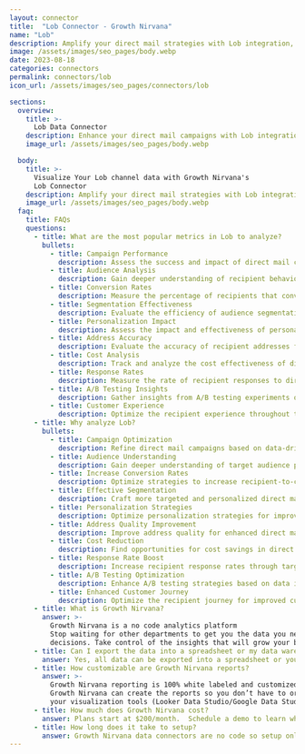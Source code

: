 ```yaml
---
layout: connector
title:  "Lob Connector - Growth Nirvana"
name: "Lob"
description: Amplify your direct mail strategies with Lob integration, gaining actionable insights from campaign data analysis.
image: /assets/images/seo_pages/body.webp
date: 2023-08-18
categories: connectors
permalink: connectors/lob
icon_url: /assets/images/seo_pages/connectors/lob

sections:
  overview:
    title: >-
      Lob Data Connector
    description: Enhance your direct mail campaigns with Lob integration. Seamlessly merge marketing data, unlocking insights that shape campaign strategies, audience analysis, and operational excellence.
    image_url: /assets/images/seo_pages/body.webp

  body:
    title: >-
      Visualize Your Lob channel data with Growth Nirvana's
      Lob Connector
    description: Amplify your direct mail strategies with Lob integration, gaining actionable insights from campaign data analysis.
    image_url: /assets/images/seo_pages/body.webp
  faq:
    title: FAQs
    questions:
      - title: What are the most popular metrics in Lob to analyze?
        bullets:
          - title: Campaign Performance
            description: Assess the success and impact of direct mail campaigns.
          - title: Audience Analysis
            description: Gain deeper understanding of recipient behavior and preferences.
          - title: Conversion Rates
            description: Measure the percentage of recipients that convert into customers.
          - title: Segmentation Effectiveness
            description: Evaluate the efficiency of audience segmentation strategies.
          - title: Personalization Impact
            description: Assess the impact and effectiveness of personalized direct mail.
          - title: Address Accuracy
            description: Evaluate the accuracy of recipient addresses for improved deliverability.
          - title: Cost Analysis
            description: Track and analyze the cost effectiveness of direct mail campaigns.
          - title: Response Rates
            description: Measure the rate of recipient responses to direct mail campaigns.
          - title: A/B Testing Insights
            description: Gather insights from A/B testing experiments on direct mail campaigns.
          - title: Customer Experience
            description: Optimize the recipient experience throughout the direct mail journey.
      - title: Why analyze Lob?
        bullets:
          - title: Campaign Optimization
            description: Refine direct mail campaigns based on data-driven insights.
          - title: Audience Understanding
            description: Gain deeper understanding of target audience preferences and needs.
          - title: Increase Conversion Rates
            description: Optimize strategies to increase recipient-to-customer conversion rates.
          - title: Effective Segmentation
            description: Craft more targeted and personalized direct mail campaigns.
          - title: Personalization Strategies
            description: Optimize personalization strategies for improved recipient engagement.
          - title: Address Quality Improvement
            description: Improve address quality for enhanced direct mail deliverability.
          - title: Cost Reduction
            description: Find opportunities for cost savings in direct mail campaigns.
          - title: Response Rate Boost
            description: Increase recipient response rates through targeted direct mail tactics.
          - title: A/B Testing Optimization
            description: Enhance A/B testing strategies based on data insights.
          - title: Enhanced Customer Journey
            description: Optimize the recipient journey for improved customer experiences.
      - title: What is Growth Nirvana?
        answer: >-
          Growth Nirvana is a no code analytics platform 
          Stop waiting for other departments to get you the data you need to make critical business 
          decisions. Take control of the insights that will grow your business.
      - title: Can I export the data into a spreadsheet or my data warehouse?
        answer: Yes, all data can be exported into a spreadsheet or your data warehouse (Google BigQuery, AWS, Snowflake, Azure, etc)
      - title: How customizable are Growth Nirvana reports?
        answer: >-
          Growth Nirvana reporting is 100% white labeled and customized to your specifications.
          Growth Nirvana can create the reports so you don’t have to or you can connect
          your visualization tools (Looker Data Studio/Google Data Studio, Tableau, PowerBI, etc) to Growth Nirvana.
      - title: How much does Growth Nirvana cost?
        answer: Plans start at $200/month.  Schedule a demo to learn what plan is best for you.
      - title: How long does it take to setup?
        answer: Growth Nirvana data connectors are no code so setup only requires a few clicks.
---
```

